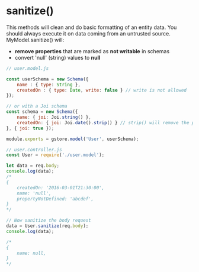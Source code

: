 # sanitize\(\)

This methods will clean and do basic formatting of an entity data. You should always execute it on data coming from an untrusted source. MyModel.sanitize\(\) will:

* **remove properties** that are marked as **not writable** in schemas
* convert 'null' \(string\) values to **null**

```javascript
// user.model.js

const userSchema = new Schema({
    name : { type: String },
    createdOn : { type: Date, write: false } // write is not allowed
});

// or with a Joi schema
const schema = new Schema({
    name: { joi: Joi.string() },
    createdOn: { joi: Joi.date().strip() } // strip() will remove the property when Sanitizing
}, { joi: true });

module.exports = gstore.model('User', userSchema);
```

```javascript
// user.controller.js
const User = require('./user.model');

let data = req.body;
console.log(data);
/*
{
    createdOn: '2016-03-01T21:30:00',
    name: 'null',
    propertyNotDefined: 'abcdef',
}
*/

// Now sanitize the body request
data = User.sanitize(req.body);
console.log(data);

/*
{
    name: null,
}
*/
```

